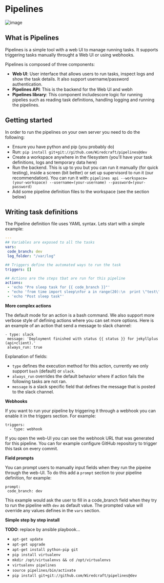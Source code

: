 # Pipelines

![image](https://cloud.githubusercontent.com/assets/919180/20129201/179e6c20-a689-11e6-8d6c-39987804e462.png)

## What is Pipelines

Pipelines is a simple tool with a web UI to manage running tasks. It supports triggering tasks manually throught a Web
UI or using webhooks.

Pipelines is composed of three components:
 - __Web UI__: User interface that allows users to run tasks, inspect logs and show the task details. It also support
   username/password authentication.
 - __Pipelines API__: This is the backend for the Web UI and webh
 - __Pipelines library__: This component includescore logic for running pipelies such as reading task definitions,
   handling logging and running the pipelines.


## Getting started

In order to run the pipelines on your own server you need to do the following:
 - Ensure you have python and pip (you probably do)
 - Run: `pip install git+git://github.com/Wiredcraft/pipelines@dev`
 - Create a workspace anywhere in the filesystem (you'll have your task definitions, logs and temporary data here)
 - Run the backend. This is up to you but you can run it manually (for quick testing), inside a screen (bit better) or
   set up supervisord to run it (our recommendation). You can run it with: `pipelines api --workspace=(your-workspace) --username=(your-username) --password=(your-password)`
 - Add some pipeline definition files to the workspace (see the section below)

## Writing task definitions


The Pipeline definition file uses YAML syntax. Lets start with a simple example:

```yaml
---
## Variables are exposed to all the tasks
vars:
 code_branch: dev
 log_folder: "/var/log"

## Triggers define the automated ways to run the task
triggers: []

## Actions are the steps tbat are run for this pipeline
actions:
 - 'echo "Pre sleep task for {{ code_branch }}"'
 - "echo 'from time import sleep\nfor a in range(20):\n  print \"test\"\n  sleep(2)' | python"
 - 'echo "Post sleep task"'
 ```

__More complex actions__

The default mode for an action is a bash command. We also support more verbose style of defining actions where you can
set more options. Here is an example of an action that send a message to slack channel:
 ```
- type: slack
  message: 'Deployment finished with status {{ status }} for jekyllplus (api+client).'
  always_run: true
```

Explanation of fields:
 - `type` defines the execution method for this action, currently we only support `bash` (default) or `slack`.
 - `always_run` overrides the default behavior where if action fails the following tasks are not ran.
 - `message` is a slack specific field that defines the message that is posted to the slack channel.

__Webhooks__

If you want to run your pipeline by triggering it through a webhook you can enable it in the triggers section. For
example:
```
triggers:
  - type: webhook
```

If you open the web-UI you can see the webhook URL that was generated for this pipeline. You can for example configure
GitHub repository to trigger this task on every commit.

__Field prompts__

You can prompt users to manually input fields when they run the pipeine through the web-UI. To do this add a `prompt`
section to your pipeline definition, for example:
```
prompt:
 code_branch: dev
```

This example would ask the user to fill in a code_branch field when they try to run the pipeline with `dev` as default
value. The prompted value will override any values defines in the `vars` section.

__Simple step by step install__

**TODO**: replace by ansible playbook...

- `apt-get update`
- `apt-get upgrade`
- `apt-get install python-pip git`
- `pip install virtualenv`
- `mkdir /opt/virtualenvs && cd /opt/virtualenvs`
- `virtualenv pipelines`
- `source pipelines/bin/activate`
- `pip install git+git://github.com/Wiredcraft/pipelines@dev`

